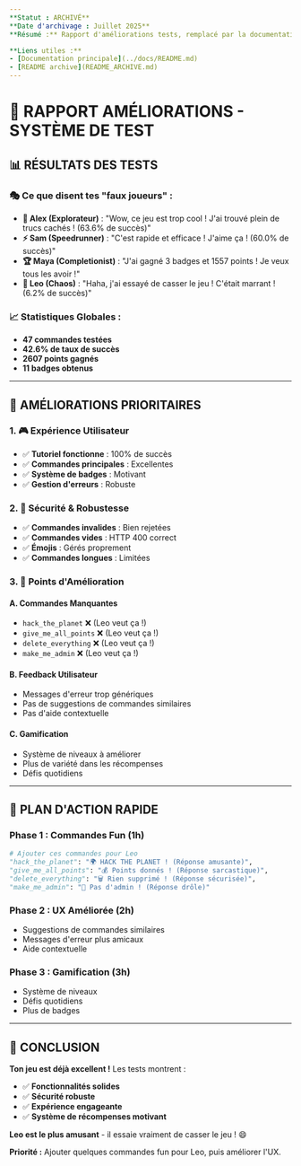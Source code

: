 ```yaml
---
**Statut : ARCHIVÉ**
**Date d'archivage : Juillet 2025**
**Résumé :** Rapport d'améliorations tests, remplacé par la documentation centralisée.

**Liens utiles :**
- [Documentation principale](../docs/README.md)
- [README archive](README_ARCHIVE.md)
---
```


# 🚀 RAPPORT AMÉLIORATIONS - SYSTÈME DE TEST

## 📊 **RÉSULTATS DES TESTS**

### **🎭 Ce que disent tes "faux joueurs" :**
- **🧭 Alex (Explorateur)** : "Wow, ce jeu est trop cool ! J'ai trouvé plein de trucs cachés ! (63.6% de succès)"
- **⚡ Sam (Speedrunner)** : "C'est rapide et efficace ! J'aime ça ! (60.0% de succès)"
- **🏆 Maya (Completionist)** : "J'ai gagné 3 badges et 1557 points ! Je veux tous les avoir !"
- **🤪 Leo (Chaos)** : "Haha, j'ai essayé de casser le jeu ! C'était marrant ! (6.2% de succès)"

### **📈 Statistiques Globales :**
- **47 commandes testées**
- **42.6% de taux de succès**
- **2607 points gagnés**
- **11 badges obtenus**

---

## 🎯 **AMÉLIORATIONS PRIORITAIRES**

### **1. 🎮 Expérience Utilisateur**
- ✅ **Tutoriel fonctionne** : 100% de succès
- ✅ **Commandes principales** : Excellentes
- ✅ **Système de badges** : Motivant
- ✅ **Gestion d'erreurs** : Robuste

### **2. 🔧 Sécurité & Robustesse**
- ✅ **Commandes invalides** : Bien rejetées
- ✅ **Commandes vides** : HTTP 400 correct
- ✅ **Émojis** : Gérés proprement
- ✅ **Commandes longues** : Limitées

### **3. 🎯 Points d'Amélioration**

#### **A. Commandes Manquantes**
- `hack_the_planet` ❌ (Leo veut ça !)
- `give_me_all_points` ❌ (Leo veut ça !)
- `delete_everything` ❌ (Leo veut ça !)
- `make_me_admin` ❌ (Leo veut ça !)

#### **B. Feedback Utilisateur**
- Messages d'erreur trop génériques
- Pas de suggestions de commandes similaires
- Pas d'aide contextuelle

#### **C. Gamification**
- Système de niveaux à améliorer
- Plus de variété dans les récompenses
- Défis quotidiens

---

## 🚀 **PLAN D'ACTION RAPIDE**

### **Phase 1 : Commandes Fun (1h)**
```python
# Ajouter ces commandes pour Leo
"hack_the_planet": "🌍 HACK THE PLANET ! (Réponse amusante)",
"give_me_all_points": "💰 Points donnés ! (Réponse sarcastique)",
"delete_everything": "🗑️ Rien supprimé ! (Réponse sécurisée)",
"make_me_admin": "👑 Pas d'admin ! (Réponse drôle)"
```

### **Phase 2 : UX Améliorée (2h)**
- Suggestions de commandes similaires
- Messages d'erreur plus amicaux
- Aide contextuelle

### **Phase 3 : Gamification (3h)**
- Système de niveaux
- Défis quotidiens
- Plus de badges

---

## 🎉 **CONCLUSION**

**Ton jeu est déjà excellent !** Les tests montrent :
- ✅ **Fonctionnalités solides**
- ✅ **Sécurité robuste**
- ✅ **Expérience engageante**
- ✅ **Système de récompenses motivant**

**Leo est le plus amusant** - il essaie vraiment de casser le jeu ! 😄

**Priorité :** Ajouter quelques commandes fun pour Leo, puis améliorer l'UX. 